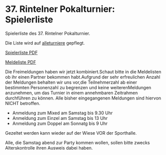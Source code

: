 # 37. Rintelner Pokalturnier: Spielerliste

Spielerliste des 37. Rintelner Pokalturnier.

Die Liste wird auf [alleturniere](https://www.turnier.de/sport/tournament.aspx?id=C9264364-FA5B-480B-8395-F9BD332B8878) gepflegt.

[Spielerliste PDF](2017_ripo-spielerliste.pdf)

[Meldeliste PDF](2017_ripo-meldeliste.pdf)

Die Freimeldungen haben wir jetzt kombiniert.Schaut bitte in die Meldelisten ob ihr einen Partner bekommen habt.Aufgrund der sehr erfreulichen Anzahl der Meldungen behalten wir uns vor,die Teilnehmerzahl ab einer bestimmten Personenzahl zu begrenzen und keine weiterenMeldungen anzunehmen, um das Turnier in einem annehmbaren Zeitrahmen durchführen zu können.
Alle bisher eingegangenen Meldungen sind hiervon NICHT betroffen.

* Anmeldung zum Mixed am Samstag bis 9.30 Uhr
* Anmeldung zum Einzel am Samstag bis 13 Uhr
* Anmeldung zum Doppel am Sonnatg bis 9 Uhr
 
Gezeltet werden kann wieder auf der Wiese VOR der Sporthalle.

Alle, die Samstag abend zur Party kommen wollen, sollen bitte zwecks Alterskontrolle ihren Ausweis dabei haben.


